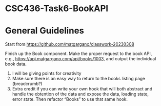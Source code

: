 # CSC436-Task6-BookAPI
# General Guidelines

Start from https://github.com/matgargano/classwork-20230308

Finish up the Book component. Make the proper request to the book API, e.g., https://api.matgargano.com/api/books/1003, and output the individual book data.

1. I will be giving points for creativity
2. Make sure there is an easy way to return to the books listing page (breadcrumb?)
3. Extra credit if you can write your own hook that will both abstract and handle the obtention of the data and expose the data, loading state, error state. Then refactor “Books” to use that same hook.
